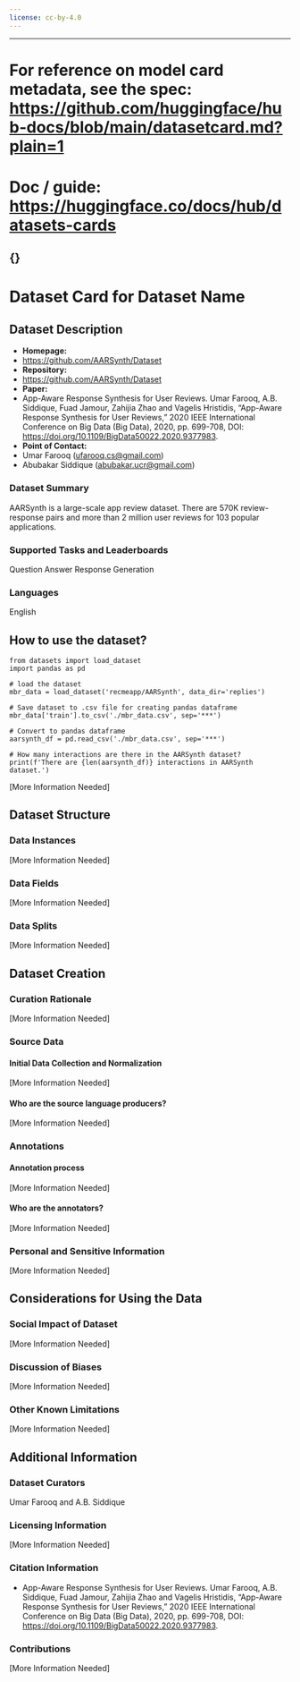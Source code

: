 ```yaml
---
license: cc-by-4.0
---
```

---
# For reference on model card metadata, see the spec: https://github.com/huggingface/hub-docs/blob/main/datasetcard.md?plain=1
# Doc / guide: https://huggingface.co/docs/hub/datasets-cards
{}
---

# Dataset Card for Dataset Name

## Dataset Description

- **Homepage:**
- https://github.com/AARSynth/Dataset
- **Repository:**
- https://github.com/AARSynth/Dataset
- **Paper:**
- App-Aware Response Synthesis for User Reviews.
  Umar Farooq, A.B. Siddique, Fuad Jamour, Zahijia Zhao and Vagelis Hristidis, “App-Aware Response Synthesis for User Reviews,” 2020 IEEE International Conference on Big Data (Big Data), 2020, pp. 699-708, DOI: https://doi.org/10.1109/BigData50022.2020.9377983.
- **Point of Contact:**
- Umar Farooq (ufarooq.cs@gmail.com)
- Abubakar Siddique (abubakar.ucr@gmail.com)

### Dataset Summary

AARSynth is a large-scale app review dataset. There are 570K review-response pairs and more than 2 million user
reviews for 103 popular applications. 


### Supported Tasks and Leaderboards

Question Answer
Response Generation

### Languages
English

## How to use the dataset?
```
from datasets import load_dataset
import pandas as pd

# load the dataset 
mbr_data = load_dataset('recmeapp/AARSynth', data_dir='replies')

# Save dataset to .csv file for creating pandas dataframe
mbr_data['train'].to_csv('./mbr_data.csv', sep='***') 

# Convert to pandas dataframe
aarsynth_df = pd.read_csv('./mbr_data.csv', sep='***')

# How many interactions are there in the AARSynth dataset?
print(f'There are {len(aarsynth_df)} interactions in AARSynth dataset.')

```

[More Information Needed]

## Dataset Structure

### Data Instances

[More Information Needed]

### Data Fields

[More Information Needed]

### Data Splits

[More Information Needed]

## Dataset Creation

### Curation Rationale

[More Information Needed]

### Source Data

#### Initial Data Collection and Normalization

[More Information Needed]

#### Who are the source language producers?

[More Information Needed]

### Annotations

#### Annotation process

[More Information Needed]

#### Who are the annotators?

[More Information Needed]

### Personal and Sensitive Information

[More Information Needed]

## Considerations for Using the Data

### Social Impact of Dataset

[More Information Needed]

### Discussion of Biases

[More Information Needed]

### Other Known Limitations

[More Information Needed]

## Additional Information

### Dataset Curators

Umar Farooq and A.B. Siddique

### Licensing Information

[More Information Needed]

### Citation Information

- App-Aware Response Synthesis for User Reviews.
  Umar Farooq, A.B. Siddique, Fuad Jamour, Zahijia Zhao and Vagelis Hristidis, “App-Aware Response Synthesis for User Reviews,” 2020 IEEE International Conference on Big Data (Big Data), 2020, pp. 699-708, DOI: https://doi.org/10.1109/BigData50022.2020.9377983.

### Contributions

[More Information Needed]